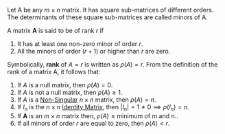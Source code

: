 Let A be any $m\times n$ matrix. It has square sub-matrices of different orders. The determinants of these square sub-matrices are called minors of A.

A matrix **A** is said to be of rank $r$ if 
1. It has at least one non-zero minor of order $r$.
2. All the minors of order $(r+1)$ or higher than $r$ are zero.

Symbolically, **rank** of $A=r$ is written as $\rho(A)=r$.
From the definition of the rank of a matrix A, it follows that:
1. If $A$ is a null matrix, then $\rho(A)=0$.
2. If $A$ is not a null matrix, then $\rho(A)\geq 1$.
3. If $A$ is a [Non-Singular](Non-Singular%20Matrix.md) $n\times n$ matrix, then $\rho(A)=n$.
4. If $I_{n}$ is the $n\times n$ [Identity Matrix](Identity%20Matrix.md), then $|I_{n}|=1\ne0\implies \rho(I_{n})=n$.
5. If **A** is an $m\times n$ matrix then, $\rho(A)\leq \text{minimum of m and n}.$.
6. If all minors of order $r$ are equal to zero, then $\rho(A)<r$.